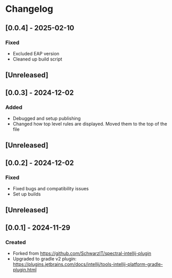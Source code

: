 <!-- @formatter:off -->
<!-- Keep a Changelog guide -> https://keepachangelog.com -->

# Changelog

## [0.0.4] - 2025-02-10

### Fixed

- Excluded EAP version
- Cleaned up build script

## [Unreleased]

## [0.0.3] - 2024-12-02

### Added

- Debugged and setup publishing
- Changed how top level rules are displayed. Moved them to the top of the file

## [Unreleased]

## [0.0.2] - 2024-12-02

### Fixed

- Fixed bugs and compatibility issues
- Set up builds

## [Unreleased]

## [0.0.1] - 2024-11-29

### Created

- Forked from https://github.com/SchwarzIT/spectral-intellij-plugin
- Upgraded to gradle v2 plugin: https://plugins.jetbrains.com/docs/intellij/tools-intellij-platform-gradle-plugin.html
